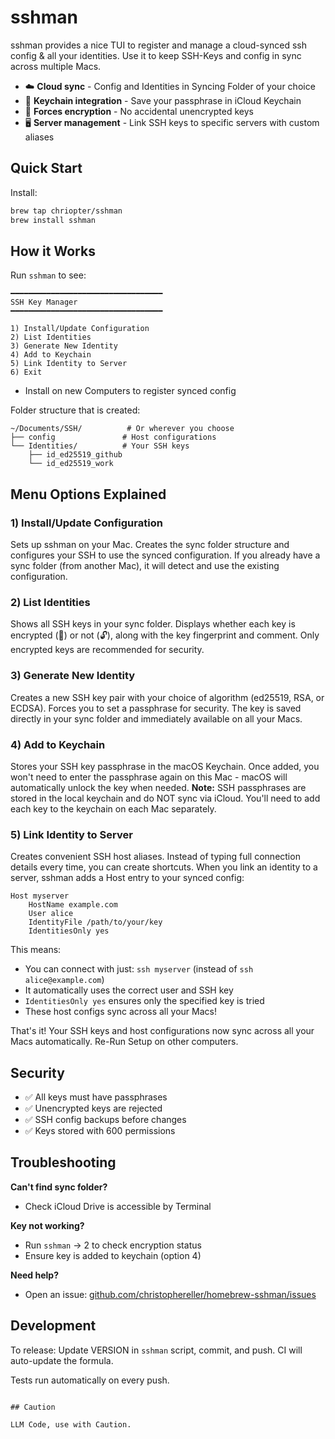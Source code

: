 # sshman

sshman provides a nice TUI to register and manage a cloud-synced ssh config & all your identities. Use it to keep SSH-Keys and config in sync across multiple Macs.

- ☁️ **Cloud sync** - Config and Identities in Syncing Folder of your choice
- 🔑 **Keychain integration** - Save your passphrase in iCloud Keychain 
- 🔐 **Forces encryption** - No accidental unencrypted keys
- 🖥️ **Server management** - Link SSH keys to specific servers with custom aliases

## Quick Start

Install:
```bash
brew tap chriopter/sshman
brew install sshman
```

## How it Works

Run `sshman` to see:

```
━━━━━━━━━━━━━━━━━━━━━━━━━━━━━━━━━━
SSH Key Manager
━━━━━━━━━━━━━━━━━━━━━━━━━━━━━━━━━━

1) Install/Update Configuration
2) List Identities
3) Generate New Identity
4) Add to Keychain
5) Link Identity to Server
6) Exit
```

- Install on new Computers to register synced config

Folder structure that is created:
```
~/Documents/SSH/          # Or wherever you choose
├── config               # Host configurations  
└── Identities/          # Your SSH keys
    ├── id_ed25519_github
    └── id_ed25519_work
```

## Menu Options Explained

### 1) Install/Update Configuration
Sets up sshman on your Mac. Creates the sync folder structure and configures your SSH to use the synced configuration. If you already have a sync folder (from another Mac), it will detect and use the existing configuration.

### 2) List Identities
Shows all SSH keys in your sync folder. Displays whether each key is encrypted (🔐) or not (🔓), along with the key fingerprint and comment. Only encrypted keys are recommended for security.

### 3) Generate New Identity
Creates a new SSH key pair with your choice of algorithm (ed25519, RSA, or ECDSA). Forces you to set a passphrase for security. The key is saved directly in your sync folder and immediately available on all your Macs.

### 4) Add to Keychain
Stores your SSH key passphrase in the macOS Keychain. Once added, you won't need to enter the passphrase again on this Mac - macOS will automatically unlock the key when needed. **Note:** SSH passphrases are stored in the local keychain and do NOT sync via iCloud. You'll need to add each key to the keychain on each Mac separately.

### 5) Link Identity to Server
Creates convenient SSH host aliases. Instead of typing full connection details every time, you can create shortcuts. When you link an identity to a server, sshman adds a Host entry to your synced config:

```
Host myserver
    HostName example.com
    User alice
    IdentityFile /path/to/your/key
    IdentitiesOnly yes
```

This means:
- You can connect with just: `ssh myserver` (instead of `ssh alice@example.com`)
- It automatically uses the correct user and SSH key
- `IdentitiesOnly yes` ensures only the specified key is tried
- These host configs sync across all your Macs!

That's it! Your SSH keys and host configurations now sync across all your Macs automatically. Re-Run Setup on other computers.


## Security

- ✅ All keys must have passphrases
- ✅ Unencrypted keys are rejected
- ✅ SSH config backups before changes
- ✅ Keys stored with 600 permissions

## Troubleshooting

**Can't find sync folder?**
- Check iCloud Drive is accessible by Terminal

**Key not working?**
- Run `sshman` → 2 to check encryption status
- Ensure key is added to keychain (option 4)

**Need help?**
- Open an issue: [github.com/christophereller/homebrew-sshman/issues](https://github.com/christophereller/homebrew-sshman/issues)

## Development

To release: Update VERSION in `sshman` script, commit, and push. CI will auto-update the formula.

Tests run automatically on every push.
```

## Caution

LLM Code, use with Caution.